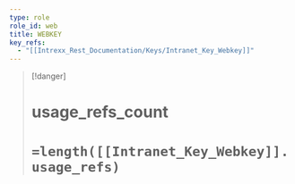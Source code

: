 ```yaml
---
type: role
role_id: web
title: WEBKEY
key_refs:
  - "[[Intrexx_Rest_Documentation/Keys/Intranet_Key_Webkey]]"
---
```




>[!danger]
> # usage_refs_count
> # `=length([[Intranet_Key_Webkey]].usage_refs)`
